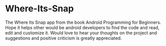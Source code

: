 # Where-Its-Snap
The Where Its Snap app from the book Android Programming for Beginners. Hope it helps other would be android developers to find the code and read, edit and customize it. Would love to hear your thoughts on the project and suggestions and positive criticism is greatly appreciated.
